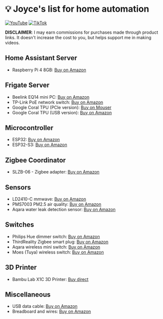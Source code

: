 # :bulb: Joyce's list for home automation

[![YouTube](https://img.shields.io/badge/YouTube-Subscribe-red?style=for-the-badge&logo=youtube)](https://www.youtube.com/channel/UCCTbz_VyO5sXO9U1pmuxcHg)
[![TikTok](https://img.shields.io/badge/TikTok-Follow-black?style=for-the-badge&logo=tiktok)](https://www.tiktok.com/@joycejetson)

**DISCLAIMER**: I may earn commissions for purchases made through product links. It doesn't increase the cost to you, but helps support me in making videos.

## Home Assistant Server
- Raspberry Pi 4 8GB: [Buy on Amazon](https://amzn.to/4hpN4zA)

## Frigate Server
- Beelink EQ14 mini PC: [Buy on Amazon](https://amzn.to/4aq3BjH)
- TP-Link PoE network switch: [Buy on Amazon](https://amzn.to/3PGCHdR)
- Google Coral TPU (PCIe version): [Buy on Mouser](https://www.mouser.com/ProductDetail/Coral/G650-04686-01?qs=XeJtXLiO41RGZJDf5bMhyQ%3D%3D&countryCode=US&currencyCode=USD)
- Google Coral TPU (USB version): [Buy on Amazon](https://amzn.to/3CfXAcM)

## Microcontroller
- ESP32: [Buy on Amazon](https://amzn.to/3z0jUpk)
- ESP32-S3: [Buy on Amazon](https://amzn.to/3Uqku6Z)

## Zigbee Coordinator
- SLZB-06 - Zigbee adapter: [Buy on Amazon](https://amzn.to/3VTvyL3)

## Sensors
- LD2410-C mmwave: [Buy on Amazon](https://amzn.to/3YE11Cx)
- PMS7003 PM2.5 air quality: [Buy on Amazon](https://amzn.to/4e9IItb)
- Aqara water leak detection sensor: [Buy on Amazon](https://amzn.to/3ZiIg7P)

## Switches
- Philips Hue dimmer switch: [Buy on Amazon](https://amzn.to/3Uv7c9E)
- ThirdReality Zigbee smart plug: [Buy on Amazon](https://amzn.to/3CuQ3qe)
- Aqara wireless mini switch: [Buy on Amazon](https://amzn.to/3YnjPED)
- Moes (Tuya) wireless switch: [Buy on Amazon](https://amzn.to/47hf2ZA)

## 3D Printer
- Bambu Lab X1C 3D Printer: [Buy direct](https://us.store.bambulab.com/products/x1-carbon)

## Miscellaneous
- USB data cable: [Buy on Amazon](https://amzn.to/3XyObEX)
- Breadboard and wires: [Buy on Amazon](https://amzn.to/3Zi0DKy)
